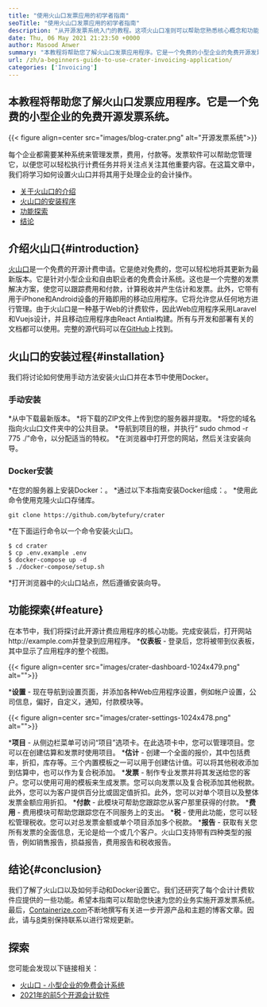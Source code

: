 ```yaml
---
title: "使用火山口发票应用的初学者指南" 
seoTitle: "使用火山口发票应用的初学者指南" 
description: "从开源发票系统入门的教程。这项火山口准则可以帮助您熟悉核心概念和功能。" 
date: Thu, 06 May 2021 21:23:50 +0000
author: Masood Anwer
summary: "本教程将帮助您了解火山口发票应用程序。它是一个免费的小型企业的免费开源发票系统。" 
url: /zh/a-beginners-guide-to-use-crater-invoicing-application/
categories: ['Invoicing']
---
```


## 本教程将帮助您了解火山口发票应用程序。它是一个免费的小型企业的免费开源发票系统。

{{< figure align=center src="images/blog-crater.png" alt="开源发票系统">}}

每个企业都需要某种系统来管理发票，费用，付款等。发票软件可以帮助您管理它，以便您可以轻松执行计费任务并将关注点关注其他重要内容。在这篇文章中，我们将学习如何设置火山口并将其用于处理企业的会计操作。
  * [关于火山口的介绍][1]
  * [火山口的安装程序][2]
  * [功能探索][3]
  * [结论][4]

## 介绍火山口{#introduction}
[火山口][5]是一个免费的开源计费申请。它是绝对免费的，您可以轻松地将其更新为最新版本。它是针对小型企业和自由职业者的免费会计系统。这也是一个完整的发票解决方案，使您可以跟踪费用和付款，计算税收并产生估计和发票。此外，它带有用于iPhone和Android设备的开箱即用的移动应用程序。它将允许您从任何地方进行管理。由于火山口是一种基于Web的计费软件，因此Web应用程序采用Laravel和Vuejs设计，并且移动应用程序由React Antial构建。所有与开发和部署有关的文档都可以使用。完整的源代码可以在[GitHub][6]上找到。

## 火山口的安装过程{#installation}
我们将讨论如何使用手动方法安装火山口并在本节中使用Docker。

### 手动安装
  *从中下载最新版本。
  *将下载的ZIP文件上传到您的服务器并提取。
  *将您的域名指向火山口文件夹中的公共目录。
  *导航到项目的根，并执行“ sudo chmod -r 775 ./”命令，以分配适当的特权。
  *在浏览器中打开您的网站，然后关注安装向导。

### Docker安装
  *在您的服务器上安装Docker：。
  *通过以下本指南安装Docker组成：。
  *使用此命令使用克隆火山口存储库。
```
git clone https://github.com/bytefury/crater
```
  *在下面运行命令以一个命令安装火山口。
```
$ cd crater
$ cp .env.example .env
$ docker-compose up -d
$ ./docker-compose/setup.sh
```
  *打开浏览器中的火山口站点，然后遵循安装向导。

## 功能探索{#feature}
在本节中，我们将探讨此开源计费应用程序的核心功能。完成安装后，打开网站http://example.com并登录到应用程序。
  ***仪表板**  - 登录后，您将被带到仪表板，其中显示了应用程序的整个视图。

{{< figure align=center src="images/crater-dashboard-1024x479.png" alt="">}}

  ***设置**  - 现在导航到设置页面，并添加各种Web应用程序设置，例如帐户设置，公司信息，偏好，自定义，通知，付款模块等。

{{< figure align=center src="images/crater-settings-1024x478.png" alt="">}}

  ***项目**  - 从侧边栏菜单可访问“项目”选项卡。在此选项卡中，您可以管理项目。您可以在创建估算和发票时使用项目。
  ***估计**  - 创建一个全面的报价，其中包括费率，折扣，库存等。三个内置模板之一可以用于创建估计值。可以将其他税收添加到估算中，也可以作为复合税添加。
  ***发票**  - 制作专业发票并将其发送给您的客户。您可以使用可用的模板来生成发票。您可以向发票以及复合税添加其他税款。此外，您可以为客户提供百分比或固定值折扣。此外，您可以对单个项目以及整体发票金额应用折扣。
  ***付款**  - 此模块可帮助您跟踪您从客户那里获得的付款。
  ***费用**  - 费用模块可帮助您跟踪您在不同服务上的支出。
  ***税**  - 使用此功能，您可以轻松管理税收。您可以对总发票金额或单个项目添加多个税款。
  ***报告**  - 获取有关您所有发票的全面信息，无论是给一个或几个客户。火山口支持带有四种类型的报告，例如销售报告，损益报告，费用报告和税收报告。

## 结论{#conclusion}
我们了解了火山口以及如何手动和Docker设置它。我们还研究了每个会计计费软件应提供的一些功能。希望本指南可以帮助您快速为您的业务实施开源发票系统。
最后，[Containerize.com][7]不断地撰写有关进一步开源产品和主题的博客文章。因此，请与[8]类别保持联系以进行常规更新。

## 探索
您可能会发现以下链接相关：
  * [火山口 - 小型企业的免费会计系统][5]
  * [2021年的前5个开源会计软件][9]

  
[1]: #Introduction
[2]: #Installation
[3]: #Feature
[4]: #Conclusion
[5]: https://products.containerize.com/invoicing/crater/
[6]: https://github.com/bytefury/crater
[7]: https://containerize.com
[8]: https://blog.containerize.com/category/invoicing/
[9]: https://blog.containerize.com/invoicing/top-5-open-source-accounting-software-in-the-year-2021/
